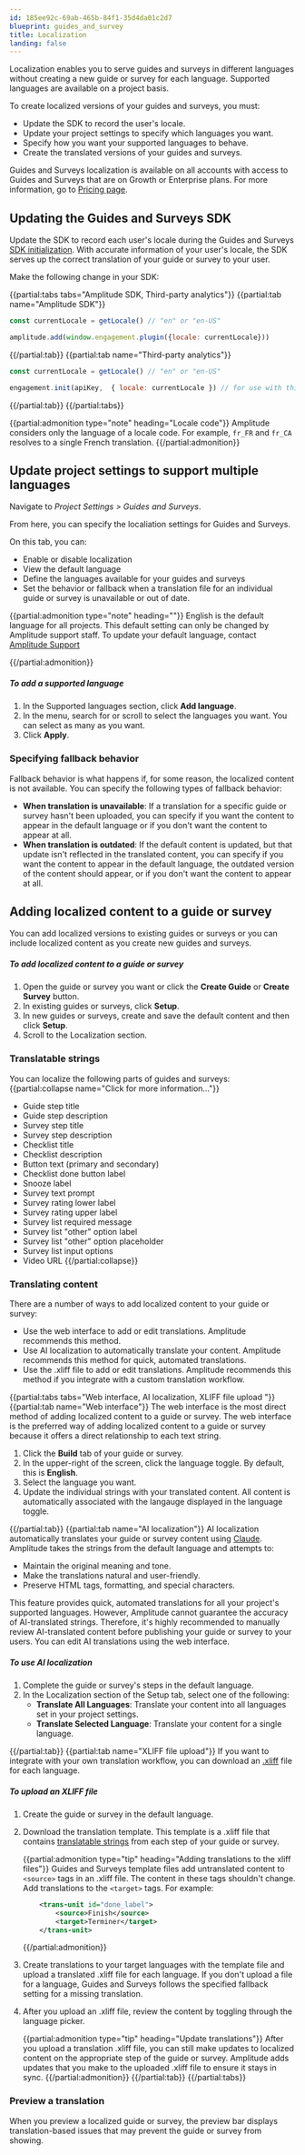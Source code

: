 ```yaml
---
id: 185ee92c-69ab-465b-84f1-35d4da01c2d7
blueprint: guides_and_survey
title: Localization
landing: false
---
```


Localization enables you to serve guides and surveys in different languages without creating a new guide or survey for each language. Supported languages are available on a project basis. 

To create localized versions of your guides and surveys, you must:
- Update the SDK to record the user's locale.
- Update your project settings to specify which languages you want.
- Specify how you want your supported languages to behave.
- Create the translated versions of your guides and surveys.

Guides and Surveys localization is available on all accounts with access to Guides and Surveys that are on Growth or Enterprise plans. For more information, go to [Pricing page](https://amplitude.com/pricing).

## Updating the Guides and Surveys SDK

Update the SDK to record each user's locale during the Guides and Surveys [SDK initialization](/docs/guides-and-surveys/sdk). With accurate information of your user's locale, the SDK serves up the correct translation of your guide or survey to your user.

Make the following change in your SDK:

{{partial:tabs tabs="Amplitude SDK, Third-party analytics"}}
{{partial:tab name="Amplitude SDK"}}
```js
const currentLocale = getLocale() // "en" or "en-US"

amplitude.add(window.engagement.plugin({locale: currentLocale}))
```
{{/partial:tab}}
{{partial:tab name="Third-party analytics"}}
```js
const currentLocale = getLocale() // "en" or "en-US"

engagement.init(apiKey,  { locale: currentLocale }) // for use with third-party Analytics SDKs
```
{{/partial:tab}}
{{/partial:tabs}}

{{partial:admonition type="note" heading="Locale code"}}
Amplitude considers only the language of a locale code. For example, `fr_FR` and `fr_CA` resolves to a single French translation.
{{/partial:admonition}}

## Update project settings to support multiple languages

Navigate to *Project Settings > Guides and Surveys*.

From here, you can specify the localiation settings for Guides and Surveys. 

On this tab, you can:

- Enable or disable localization
- View the default language
- Define the languages available for your guides and surveys
- Set the behavior or fallback when a translation file for an individual guide or survey is unavailable or out of date.

{{partial:admonition type="note" heading=""}}
English is the default language for all projects. This default setting can only be changed by Amplitude support staff. To update your default language, contact [Amplitude Support](https://gethelp.amplitude.com)

{{/partial:admonition}}

##### To add a supported language

1. In the Supported languages section, click **Add language**.
2. In the menu, search for or scroll to select the languages you want. 
You can select as many as you want.
3. Click **Apply**.

### Specifying fallback behavior

Fallback behavior is what happens if, for some reason, the localized content is not available. You can specify the following types of fallback behavior:

- **When translation is unavailable**: If a translation for a specific guide or survey hasn't been uploaded, you can specify if you want the content to appear in the default language or if you don't want the content to appear at all.
- **When translation is outdated**: If the default content is updated, but that update isn't reflected in the translated content, you can specify if you want the content to appear in the default language, the outdated version of the content should appear, or if you don't want the content to appear at all. 

## Adding localized content to a guide or survey

You can add localized versions to existing guides or surveys or you can include localized content as you create new guides and surveys. 

##### To add localized content to a guide or survey

1. Open the guide or survey you want or click the **Create Guide** or **Create Survey** button.
2. In existing guides or surveys, click **Setup**.
3. In new guides or surveys, create and save the default content and then click **Setup**.
4. Scroll to the Localization section.

### Translatable strings

You can localize the following parts of guides and surveys:
{{partial:collapse name="Click for more information..."}}
* Guide step title
* Guide step description
* Survey step title
* Survey step description
* Checklist title
* Checklist description
* Button text (primary and secondary)
* Checklist done button label
* Snooze label
* Survey text prompt
* Survey rating lower label
* Survey rating upper label
* Survey list required message
* Survey list "other" option label
* Survey list "other" option placeholder
* Survey list input options
* Video URL
{{/partial:collapse}}

### Translating content

There are a number of ways to add localized content to your guide or survey:

- Use the web interface to add or edit translations. Amplitude recommends this method.
- Use AI localization to automatically translate your content. Amplitude recommends this method for quick, automated translations.
- Use the .xliff file to add or edit translations. Amplitude recommends this method if you integrate with a custom translation workflow.

{{partial:tabs tabs="Web interface, AI localization, XLIFF file upload "}}
{{partial:tab name="Web interface"}}
The web interface is the most direct method of adding localized content to a guide or survey. The web interface is the preferred way of adding localized content to a guide or survey because it offers a direct relationship to each text string. 

1. Click the **Build** tab of your guide or survey.
2. In the upper-right of the screen, click the language toggle.
By default, this is **English**.
3. Select the language you want. 
4. Update the individual strings with your translated content.
All content is automatically associated with the langauge displayed in the language toggle.

{{/partial:tab}}
{{partial:tab name="AI localization"}}
AI localization automatically translates your guide or survey content using [Claude](https://claude.ai/login?returnTo=%2F%3F). Amplitude takes the strings from the default language and attempts to: 

- Maintain the original meaning and tone.
- Make the translations natural and user-friendly.
- Preserve HTML tags, formatting, and special characters.

This feature provides quick, automated translations for all your project's supported languages. However, Amplitude cannot guarantee the accuracy of AI-translated strings. Therefore, it's highly recommended to manually review AI-translated content before publishing your guide or survey to your users. You can edit AI translations using the web interface.

##### To use AI localization

1. Complete the guide or survey's steps in the default language.
2. In the Localization section of the Setup tab, select one of the following:
   - **Translate All Languages**: Translate your content into all languages set in your project settings.
   - **Translate Selected Language**: Translate your content for a single language.

{{/partial:tab}}
{{partial:tab name="XLIFF file upload"}}
If you want to integrate with your own translation workflow, you can download an [.xliff](https://en.wikipedia.org/wiki/XLIFF) file for each language.

##### To upload an XLIFF file
1. Create the guide or survey in the default language.
2. Download the translation template. This template is a .xliff file that contains [translatable strings](#translatable-strings) from each step of your guide or survey.

    {{partial:admonition type="tip" heading="Adding translations to the xliff files"}}
    Guides and Surveys template files add untranslated content to `<source>` tags in an .xliff file. The content in these tags shouldn't change. Add translations to the `<target>` tags. For example:
    ```xml
        <trans-unit id="done_label">
            <source>Finish</source>
            <target>Terminer</target>
        </trans-unit>
    ```
    {{/partial:admonition}}
3. Create translations to your target languages with the template file and upload a translated .xliff file for each language. If you don't upload a file for a language, Guides and Surveys follows the specified fallback setting for a missing translation.
4. After you upload an .xliff file, review the content by toggling through the language picker.

    {{partial:admonition type="tip" heading="Update translations"}}
   After you upload a translation .xliff file, you can still make updates to localized content on the appropriate step of the guide or survey. Amplitude adds updates that you make to the uploaded .xliff file to ensure it stays in sync.
    {{/partial:admonition}}
{{/partial:tab}}
{{/partial:tabs}}

### Preview a translation

When you preview a localized guide or survey, the preview bar displays translation-based issues that may prevent the guide or survey from showing.